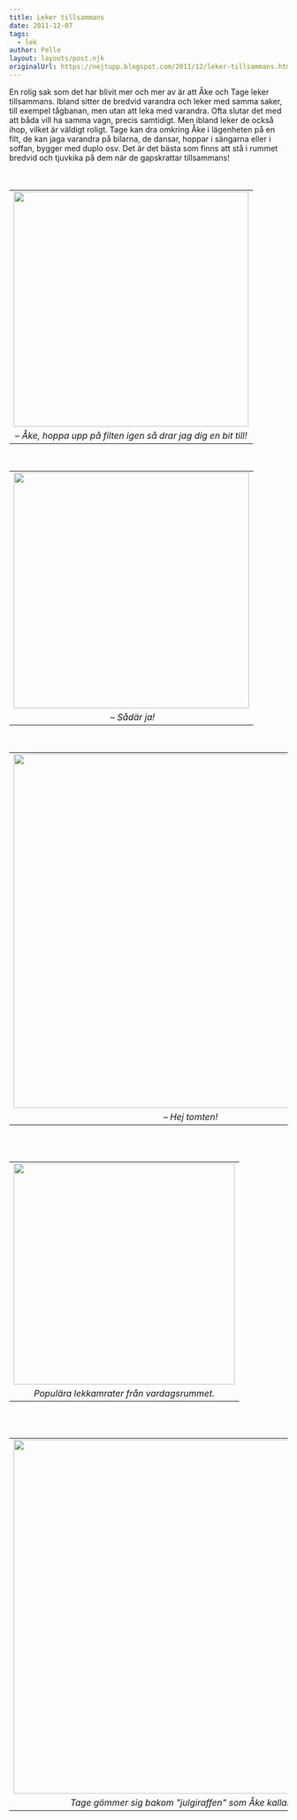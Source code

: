 ```yaml
---
title: Leker tillsammans
date: 2011-12-07
tags: 
  - lek	
author: Pelle
layout: layouts/post.njk
originalUrl: https://nejtupp.blogspot.com/2011/12/leker-tillsammans.html
---
```


<div class="separator" style="clear: both; text-align: left;">En rolig sak som det har blivit mer och mer av är att Åke och Tage leker tillsammans. Ibland sitter de bredvid varandra och leker med samma saker, till exempel tågbanan, men utan att leka med varandra. Ofta slutar det med att båda vill ha samma vagn, precis samtidigt. Men ibland leker de också ihop, vilket är väldigt roligt. Tage kan dra omkring Åke i lägenheten på en filt, de kan jaga varandra på bilarna, de dansar, hoppar i sängarna eller i soffan, bygger med duplo osv. Det är det bästa som finns att stå i rummet bredvid och tjuvkika på dem när de gapskrattar tillsammans!</div><div class="separator" style="clear: both; text-align: center;"><br></div><div class="separator" style="clear: both; text-align: center;"><br></div><table align="center" cellpadding="0" cellspacing="0" class="tr-caption-container" style="margin-left: auto; margin-right: auto; text-align: center;"><tbody><tr><td style="text-align: center;"><img src="../../../../img/Hemma+i+advent-_MG_0098.jpg" width="425"></td></tr><tr><td class="tr-caption" style="text-align: center;"><i>– Åke, hoppa upp på filten igen så drar jag dig en bit till!</i></td></tr></tbody></table><br><table align="center" cellpadding="0" cellspacing="0" class="tr-caption-container" style="margin-left: auto; margin-right: auto; text-align: center;"><tbody><tr><td style="text-align: center;"><img src="../../../../img/Hemma+i+advent-_MG_0099.jpg" width="426"></td></tr><tr><td class="tr-caption" style="text-align: center;"><i> – Sådär ja!</i></td></tr></tbody></table><br><table align="center" cellpadding="0" cellspacing="0" class="tr-caption-container" style="margin-left: auto; margin-right: auto; text-align: center;"><tbody><tr><td style="text-align: center;"><img src="../../../../img/Hemma+i+advent-_MG_0102.jpg" width="640"></td></tr><tr><td class="tr-caption" style="text-align: center;"><i>– Hej tomten!</i></td></tr></tbody></table><br><br><table align="center" cellpadding="0" cellspacing="0" class="tr-caption-container" style="margin-left: auto; margin-right: auto; text-align: center;"><tbody><tr><td style="text-align: center;"><img src="../../../../img/Hemma+i+advent-_MG_0115.jpg" width="400"></td></tr><tr><td class="tr-caption" style="text-align: center;"><i>Populära lekkamrater från vardagsrummet.</i></td></tr></tbody></table><br><br><table align="center" cellpadding="0" cellspacing="0" class="tr-caption-container" style="margin-left: auto; margin-right: auto; text-align: center;"><tbody><tr><td style="text-align: center;"><img src="../../../../img/Hemma+i+advent-_MG_0124.jpg" width="640"></td></tr><tr><td class="tr-caption" style="text-align: center;"><i>Tage gömmer sig bakom "julgiraffen" som Åke kallar den.</i></td></tr></tbody></table>
